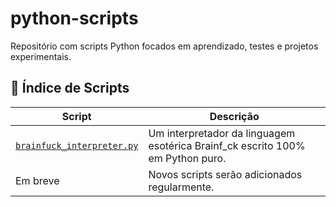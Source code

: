 # python-scripts
Repositório com scripts Python focados em aprendizado, testes e projetos experimentais.

## 📁 Índice de Scripts

| Script | Descrição |
|--------|-----------|
| [`brainfuck_interpreter.py`](#🧠-interpretador-brainfuck)| Um interpretador da linguagem esotérica Brainf_ck escrito 100% em Python puro. |
| Em breve | Novos scripts serão adicionados regularmente. |

